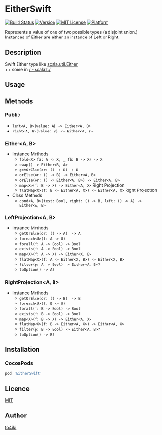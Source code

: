 EitherSwift
===========

[![Build Status](https://travis-ci.org/to4iki/EitherSwift.svg)][status]
[![Version](https://img.shields.io/cocoapods/v/EitherSwift.svg?style=flat)][version]
[![MIT License](http://img.shields.io/badge/license-MIT-blue.svg?style=flat-square)][license]
[![Platform](https://img.shields.io/cocoapods/p/EitherSwift.svg?style=flat)][platform]

[status]: https://travis-ci.org/to4iki/EitherSwift
[version]: http://cocoadocs.org/docsets/EitherSwift
[license]: https://github.com/to4iki/EitherSwift/master/LICENSE
[platform]: http://cocoadocs.org/docsets/EitherSwift

Represents a value of one of two possible types (a disjoint union.)  
Instances of Either are either an instance of Left or Right.

## Description

Swift Either type like [scala.util.Either](http://www.scala-lang.org/api/current/#scala.util.Either)  
++ some in  [\/ - scalaz.\/](http://docs.typelevel.org/api/scalaz/stable/7.0.2/doc/#scalaz.$bslash$div)

## Usage

## Methods

### Public

- `left<A, B>(value: A) -> Either<A, B>`
- `right<A, B>(value: B) -> Either<A, B>`

### Either\<A, B\>

- Instance Methods
    - `fold<X>(fa: A -> X, _ fb: B -> X) -> X`
    - `swap() -> Either<B, A>`
    - `getOrElse(or: () -> B) -> B`
    - `orElse(or: () -> B) -> Either<A, B>`
    - `orElse(or: () -> Either<A, B>) -> Either<A, B>`
    - `map<X>(f: B -> X) -> Either<A, X>` Right Projection
    - `flatMap<X>(f: B -> Either<A, X>) -> Either<A, X>` Right Projection
- Class Methods
    - `cond<A, B>(test: Bool, right: () -> B, left: () -> A) -> Either<A, B>`

### LeftProjection\<A, B\>
- Instance Methods
    - `getOrElse(or: () -> A)  -> A`
    - `foreach<U>(f: A -> U)`
    - `forall(f: A -> Bool) -> Bool`
    - `exists(f: A -> Bool) -> Bool`
    - `map<X>(f: A -> X) -> Either<X, B>`
    - `flatMap<X>(f: A -> Either<X, B>) -> Either<X, B>`
    - `filter(p: A -> Bool) -> Either<A, B>?`
    - `toOption() -> A?`

### RightProjection\<A, B\>
- Instance Methods
    - `getOrElse(or: () -> B)  -> B`
    - `foreach<U>(f: B -> U)`
    - `forall(f: B -> Bool) -> Bool`
    - `exists(f: B -> Bool) -> Bool`
    - `map<X>(f: B -> X) -> Either<A, X>`
    - `flatMap<X>(f: B -> Either<A, X>) -> Either<A, X>`
    - `filter(p: B -> Bool) -> Either<A, B>?`
    - `toOption() -> B?`

## Installation

### CocoaPods

```ruby
pod 'EitherSwift'
```

## Licence

[MIT](https://github.com/to4iki/EitherSwift/master/LICENSE)

## Author

[to4iki](https://github.com/to4iki)

